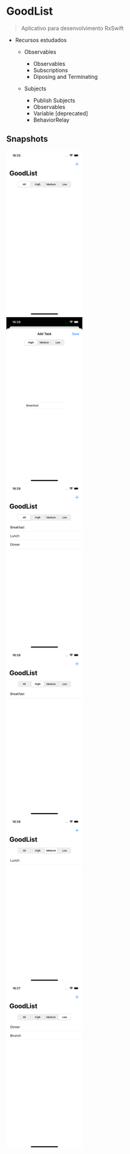# GoodList
> Aplicativo para desenvolvimento RxSwift

* Recursos estudados
    * Observables
        * Observables
        * Subscriptions
        * Diposing and Terminating

    * Subjects
        * Publish Subjects
        * Observables
        * Variable [deprecated]
        * BehaviorRelay
 
## Snapshots

<img src="1.png" width="200">  
<br/>

<img src="2.png" width="200"> 
<br/> 

<img src="3.png" width="200">  
<br/>

<img src="4.png" width="200"> 
<br/> 

<img src="5.png" width="200"> 
<br/> 

<img src="6.png" width="200"> 
<br/> 
